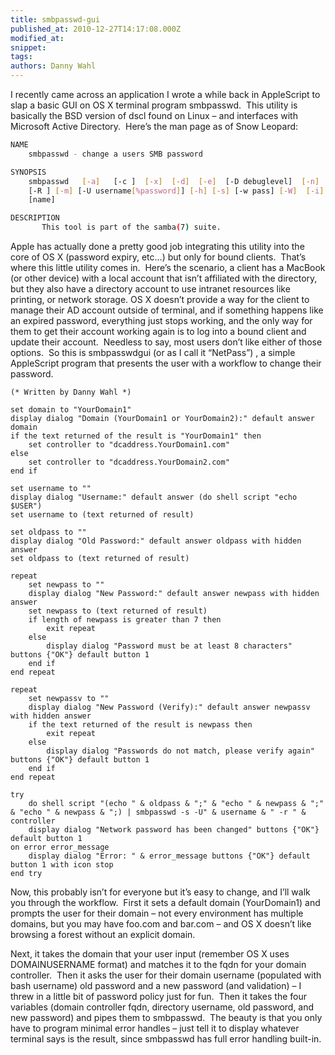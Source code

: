 ```yaml
---
title: smbpasswd-gui
published_at: 2010-12-27T14:17:08.000Z
modified_at: 
snippet: 
tags: 
authors: Danny Wahl
---
```


I recently came across an application I wrote a while back in AppleScript to
slap a basic GUI on OS X terminal program smbpasswd.  This utility is basically
the BSD version of dscl found on Linux – and interfaces with Microsoft Active
Directory.  Here’s the man page as of Snow Leopard:

```bash
NAME
    smbpasswd - change a users SMB password

SYNOPSIS
    smbpasswd   [-a]   [-c ]  [-x]  [-d]  [-e]  [-D debuglevel]  [-n]  [-r ]
    [-R ] [-m] [-U username[%password]] [-h] [-s] [-w pass] [-W]  [-i]  [-L]  [user-name] [username]
    [name]

DESCRIPTION
       This tool is part of the samba(7) suite.
```

Apple has actually done a pretty good job integrating this utility into the core
of OS X (password expiry, etc…) but only for bound clients.  That’s where this
little utility comes in.  Here’s the scenario, a client has a MacBook (or other
device) with a local account that isn’t affiliated with the directory, but they
also have a directory account to use intranet resources like printing, or
network storage. OS X doesn’t provide a way for the client to manage their AD
account outside of terminal, and if something happens like an expired password,
everything just stops working, and the only way for them to get their account
working again is to log into a bound client and update their account.  Needless
to say, most users don’t like either of those options.  So this is smbpasswdgui
(or as I call it “NetPass”) , a simple AppleScript program that presents the
user with a workflow to change their password.

```applescript
(* Written by Danny Wahl *)

set domain to "YourDomain1"
display dialog "Domain (YourDomain1 or YourDomain2):" default answer domain
if the text returned of the result is "YourDomain1" then
	set controller to "dcaddress.YourDomain1.com"
else
	set controller to "dcaddress.YourDomain2.com"
end if

set username to ""
display dialog "Username:" default answer (do shell script "echo $USER")
set username to (text returned of result)

set oldpass to ""
display dialog "Old Password:" default answer oldpass with hidden answer
set oldpass to (text returned of result)

repeat
	set newpass to ""
	display dialog "New Password:" default answer newpass with hidden answer
	set newpass to (text returned of result)
	if length of newpass is greater than 7 then
		exit repeat
	else
		display dialog "Password must be at least 8 characters" buttons {"OK"} default button 1
	end if
end repeat

repeat
	set newpassv to ""
	display dialog "New Password (Verify):" default answer newpassv with hidden answer
	if the text returned of the result is newpass then
		exit repeat
	else
		display dialog "Passwords do not match, please verify again" buttons {"OK"} default button 1
	end if
end repeat

try
	do shell script "(echo " & oldpass & ";" & "echo " & newpass & ";" & "echo " & newpass & ";) | smbpasswd -s -U" & username & " -r " & controller
	display dialog "Network password has been changed" buttons {"OK"} default button 1
on error error_message
	display dialog "Error: " & error_message buttons {"OK"} default button 1 with icon stop
end try
```

Now, this probably isn’t for everyone but it’s easy to change, and I’ll walk you
through the workflow.  First it sets a default domain (YourDomain1) and prompts
the user for their domain – not every environment has multiple domains, but you
may have foo.com and bar.com – and OS X doesn’t like browsing a forest without
an explicit domain.

Next, it takes the domain that your user input (remember OS X uses
DOMAINUSERNAME format) and matches it to the fqdn for your domain controller. 
Then it asks the user for their domain username (populated with bash username)
old password and a new password (and validation) – I threw in a little bit of
password policy just for fun.  Then it takes the four variables (domain
controller fqdn, directory username, old password, and new password) and pipes
them to smbpasswd.  The beauty is that you only have to program minimal error
handles – just tell it to display whatever terminal says is the result, since
smbpasswd has full error handling built-in.
